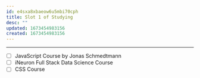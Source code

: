 ```yaml
---
id: e4sxa8xbaeow6u5mbi70cph
title: Slot 1 of Studying
desc: ""
updated: 1673454983156
created: 1673454983156
---
```

---


- [ ] JavaScript Course by Jonas Schmedtmann
- [ ] iNeuron Full Stack Data Science Course
- [ ] CSS Course
